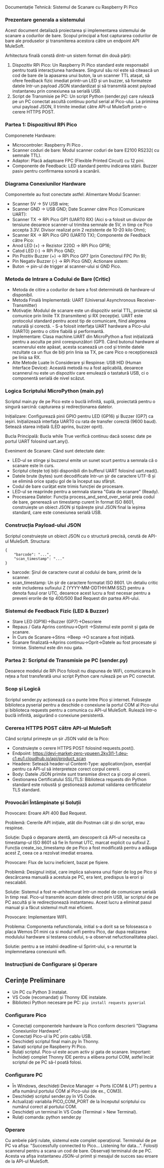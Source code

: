 Documentație Tehnică: Sistemul de Scanare cu Raspberry Pi Pico

### Prezentare generala a sistemului
Acest document detaliază proiectarea și implementarea sistemului de scanare a codurilor de bare. Scopul principal a fost capturarea codurilor de bare ale produselor și transmiterea acestora către un endpoint API MuleSoft.

Arhitectura finală constă dintr-un sistem format din două părți:
1. Dispozitiv  RPi Pico: Un Raspberry Pi Pico standard este responsabil pentru toată interacțiunea hardware. Singurul său rol este să citească un cod de bare de la apasarea unui buton, la un scanner TTL atașat, să ofere feedback fizic imediat printr-un LED și un buzzer, să formateze datele într-un payload JSON standardizat și să transmită acest payload instantaneu prin conexiunea sa serială USB.
2. Script de Transmisie pe PC: Un script Python (sender.py) care rulează pe un PC conectat ascultă continuu portul serial al Pico-ului. La primirea unui payload JSON, îl trimite imediat către API-ul MuleSoft printr-o cerere HTTPS POST.

### Partea 1: Dispozitivul  RPi Pico

Componenete Hardware:
- Microcontroler: Raspberry Pi Pico .
- Scanner coduri de bare: Modul scanner coduri de bare E2100 RS232( cu semnale TTL).
- Adaptor: Placă adaptoare FPC (Flexible Printed Circuit) cu 12 pini.
- Componente de Feedback: LED standard pentru indicarea stării. Buzzer pasiv pentru confirmarea sonoră a scanării.

### Diagrama Conexiunilor Hardware

Componentele au fost conectate astfel:
Alimentare Modul Scanner:
- Scanner 5V -> 5V USB wire;
- Scanner GND -> USB GND;
Date Scanner către Pico (Comunicare UART):
- Scanner TX -> RPi Pico GP1 (UART0 RX) (Aici s-a folosit un divizor de tensiune deoarece scanner-ul trimitea semnale de 5V, in timp ce Pico accepta 3.3V. Divisor realizat prin 2 rezistente de 10-20 kilo Ohm);
- Scanner RX -> RPi Pico GP0 (UART0 TX);
Componente de Feedback către Pico:
- Anod LED (+) -> Rezistor 220Ω -> RPi Pico GP16;
- Catod LED (-) -> RPi Pico GND;
- Pin Pozitiv Buzzer (+) -> RPi Pico GP7 (prin Conectorul FPC Pin 9);
- Pin Negativ Buzzer (-) -> RPi Pico GND;
Actionare sistem:
- Buton -> pin-ul de trigger al scanner-ului si GND Pico.


### Metoda de Intrare a Codului de Bare (Critic)

- Metoda de citire a codurilor de bare a fost determinată de hardware-ul disponibil.
- Metoda Finală Implementată: UART (Universal Asynchronous Receiver-Transmitter)
- Motivație: Modulul de scanare este un dispozitiv serial TTL, proiectat să comunice prin liniile TX (transmitere) și RX (recepție). UART este protocolul standard pentru acest tip de comunicare, fiind alegerea naturală și corectă. - S-a folosit interfața UART hardware a Pico-ului (UART0) pentru o citire fiabilă și performantă.
- Implementare: Clasa machine.UART din MicroPython a fost inițializată pentru a asculta pe pinii corespunzători (GP1). Când butonul hardware al scannerului este apăsat, acesta scanează un cod și trimite datele rezultate ca un flux de biți prin linia sa TX, pe care Pico o recepționează pe linia sa RX.
- Alte Metode Luate în Considerare și Respinse:
USB HID (Human Interface Device): Această metodă nu a fost aplicabilă, deoarece scannerul nu este un dispozitiv care emulează o tastatură USB, ci o componentă serială de nivel scăzut.


### Logica Scriptului MicroPython (main.py)
Scriptul main.py de pe Pico este o buclă infinită, suplă, proiectată pentru o singură sarcină: capturarea și redirecționarea datelor.

Inițializare: Configurează pinii GPIO pentru LED (GP16) și Buzzer (GP7) ca ieșiri. Inițializează interfața UART0 cu rata de transfer corectă (9600 baud). Setează starea inițială (LED aprins, buzzer oprit).

Bucla Principală: Bucla while True verifică continuu dacă sosesc date pe portul UART folosind uart.any().

Eveniment de Scanare: Când sunt detectate date:
 - LED-ul se stinge și buzzerul emite un sunet scurt pentru a semnala că o scanare este în curs.
 - Scriptul citește toți biții disponibili din bufferul UART folosind uart.read().
 - Datele brute (bytes) sunt decodificate într-un șir de caractere UTF-8 și se elimină orice spațiu gol de la început sau sfârșit.
 - Codul de bare curățat este trimis funcției de procesare.
 - LED-ul se reaprinde pentru a semnala starea "Gata de scanare" (Ready).
 - Procesarea Datelor: Funcția process_and_send_over_serial preia codul de bare, generează un timestamp curent în format ISO 8601, construiește un obiect JSON și tipărește șirul JSON final la ieșirea standard, care este conexiunea serială USB.


### Construcția Payload-ului JSON
Scriptul construiește un obiect JSON cu o structură precisă, cerută de API-ul MuleSoft.
Structura:
```
{
    "barcode": "...",
    "scan_timestamp": "..."
}
```
- barcode: Șirul de caractere curat al codului de bare, primit de la scanner.
- scan_timestamp: Un șir de caractere formatat ISO 8601. Un detaliu critic este includerea sufixului Z (YYYY-MM-DDTHH:MM:SSZ) pentru a denota fusul orar UTC, deoarece acest lucru a fost necesar pentru a preveni erorile de tip 400/500 Bad Request din partea API-ului.


### Sistemul de Feedback Fizic (LED & Buzzer)

- Stare	LED (GP16)->Buzzer (GP7)->Descriere
- Repaus / Gata	Aprins continuu->Oprit	->Sistemul este pornit și gata de scanare.
- În Curs de Scanare->Stins	->Beep ->O scanare a fost inițiată.
- Scanare finalizată->Aprins continuu->Oprit->Datele au fost procesate și trimise. Sistemul este din nou gata.

### Partea 2: Scriptul de Transmisie pe PC (sender.py)
Deoarece modelul de RPi Pico folosit nu dispunea de WiFi, comunicarea în rețea a fost transferată unui script Python care rulează pe un PC conectat.

### Scop și Logică
Scriptul sender.py acționează ca o punte între Pico și internet. Folosește biblioteca pyserial pentru a deschide o conexiune la portul COM al Pico-ului și biblioteca requests pentru a comunica cu API-ul MuleSoft. Rulează într-o buclă infinită, asigurând o conexiune persistentă.

### Cererea HTTPS POST către API-ul MuleSoft
Când scriptul primește un șir JSON valid de la Pico:
- Construiește o cerere HTTPS POST folosind requests.post().
- Endpoint: https://devi-market-zero-ypueen.2ky3l1-1.deu-c1.eu1.cloudhub.io/api/product_scan
- Headere: Setează header-ul Content-Type: application/json, esențial pentru ca API-ul să interpreteze corect corpul cererii.
- Body: Datele JSON primite sunt transmise direct ca și corp al cererii.
- Gestionarea Certificatului SSL/TLS: Biblioteca requests din Python standard este robustă și gestionează automat validarea certificatelor TLS standard. 

###  Provocări Întâmpinate și Soluții
Provocare: Eroare API 400 Bad Request.

Problemă: Cererile API inițiale, atât din Postman cât și din script, erau respinse.

Soluție: După o depanare atentă, am descoperit că API-ul necesita ca timestamp-ul ISO 8601 să fie în format UTC, marcat explicit cu sufixul Z. Funcția create_iso_timestamp de pe Pico a fost modificată pentru a adăuga acest Z, ceea ce a rezolvat imediat eroarea.

Provocare: Flux de lucru ineficient, bazat pe fișiere.

Problemă: Designul inițial, care implica salvarea unui fișier de log pe Pico și descărcarea manuală a acestuia pe PC, era lent, predispus la erori și nescalabil.

Soluție: Sistemul a fost re-arhitecturat într-un model de comunicare serială în timp real. Pico-ul transmite acum datele direct prin USB, iar scriptul de pe PC ascultă și le redirecționează instantaneu. Acest lucru a eliminat pasul manual și a făcut sistemul mult mai eficient.

Provocare: Implementare WIFI.

Problema: Componenta nefunctionala, initial s-a dorit sa se foloseasca o placa Wemos D1 mini ca si modul wifi pentru Pico, dar dupa realizarea modulului hardware si testarea codului, s-a observat nefuctionalitatea placi.

Solutie: pentru a se intalnii deadline-ul Sprint-ului, s-a renuntat la implemnetarea conexiunii wifi.

### Instrucțiuni de Configurare și Operare
 ## Cerințe Preliminare
- Un PC cu Python 3 instalat.
- VS Code (recomandat) și Thonny IDE instalate.
- Biblioteci Python necesare pe PC: ``` pip install requests pyserial ```
### Configurare Pico
- Conectați componentele hardware la Pico conform descrierii "Diagrama Conexiunilor Hardware".
- Conectați Pico-ul la PC prin cablu USB.
- Deschideți scriptul final main.py în Thonny.
- Salvați scriptul pe Raspberry Pi Pico.
- Rulați scriptul. Pico-ul este acum activ și gata de scanare.
Important: Închideți complet Thonny IDE pentru a elibera portul COM, astfel încât scriptul de pe PC să-l poată folosi.
### Configurare PC
- În Windows, deschideți Device Manager -> Ports (COM & LPT) pentru a afla numărul portului COM al Pico-ului (de ex., COM3).
- Deschideți scriptul sender.py în VS Code.
- Actualizați variabila PICO_COM_PORT de la începutul scriptului cu numărul corect al portului COM.
- Deschideți un terminal în VS Code (Terminal > New Terminal).
- Rulați comanda: python sender.py
### Operare
Cu ambele părți rulate, sistemul este complet operațional.
Terminalul de pe PC va afișa: "Successfully connected to Pico... Listening for data...".
Folosiți scannerul pentru a scana un cod de bare.
Observați terminalul de pe PC. Acesta va afișa instantaneu JSON-ul primit și mesajul de succes sau eroare de la API-ul MuleSoft.
